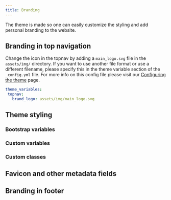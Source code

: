 ```yaml
---
title: Branding
---
```



The theme is made so one can easily customize the styling and add personal branding to the website.

## Branding in top navigation

Change the icon in the topnav by adding a `main_logo.svg` file in the `assets/img/` directory.
If you want to use another file format or use a different filename, please specify this in the theme variable section of the `_config.yml` file. For more info on this config file please visit our [Configuring the theme](custom_branding) page.

```yml
theme_variables: 
 topnav:
   brand_logo: assets/img/main_logo.svg
```

## Theme styling


### Bootstrap variables


### Custom variables


### Custom classes



## Favicon and other metadata fields



## Branding in footer


